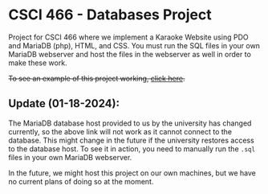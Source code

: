 # CSCI 466 - Databases Project
Project for CSCI 466 where we implement a Karaoke Website using PDO and MariaDB (php), HTML, and CSS. You must run the SQL files in your own MariaDB webserver and host
the files in the webserver as well in order to make these work.

~~To see an example of this project working, [click here](https://students.cs.niu.edu/~z1895668/cs466proj/webpage_files/startpage.html).~~

## Update (01-18-2024):  
The MariaDB database host provided to us by the university has changed currently, so the above link will not work as it cannot connect to the database.
This might change in the future if the university restores access to the database host. To see it in action, you need to manually run the `.sql` files in your own MariaDB webserver.

In the future, we might host this project on our own machines, but we have no current plans of doing so at the moment.
